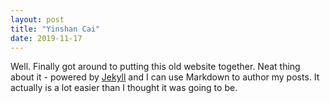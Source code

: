 ```yaml
---
layout: post
title: "Yinshan Cai"
date: 2019-11-17
---
```



Well. Finally got around to putting this old website together. Neat thing about it - powered by [Jekyll](http://jekyllrb.com) and I can use Markdown to author my posts. It actually is a lot easier than I thought it was going to be.
